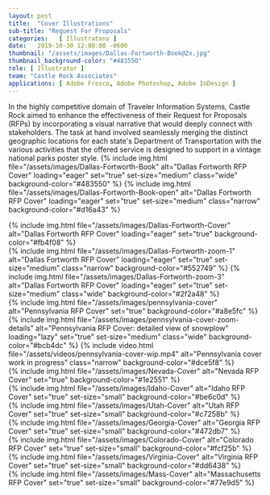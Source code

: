 ```yaml
---
layout: post
title:  "Cover Illustrations"
sub-title: "Request For Proposals"
categories:   [ Illustratons ]
date:   2019-10-30 12:00:00 -0600
thumbnail: "/assets/images/Dallas-Fortworth-Book@2x.jpg"
thumbnail_background-color: "#483550"
role: [ Illustrator ]
team: "Castle Rock Associates"
applications: [ Adobe Fresco, Adobe Photoshop, Adobe InDesign ]
---
```

In the highly competitive domain of Traveler Information Systems, Castle Rock aimed to enhance the effectiveness of their Request for Proposals (RFPs) by incorporating a visual narrative that would deeply connect with stakeholders. The task at hand involved seamlessly merging the distinct geographic locations for each state's Department of Transportation with the various activities that the offered service is designed to support in a vintage national parks poster style.
{% include img.html 
    file="/assets/images/Dallas-Fortworth-Book"
    alt="Dallas Fortworth RFP Cover"
    loading="eager"
    set="true"
    set-size="medium"
    class="wide"
    background-color="#483550"
%}
{% include img.html 
    file="/assets/images/Dallas-Fortworth-Book-open"
    alt="Dallas Fortworth RFP Cover"
    loading="eager"
    set="true"
    set-size="medium"
    class="narrow"
    background-color="#d16a43"
%}
<div class="gallery_centered shadow">
    {% include img.html 
        file="/assets/images/Dallas-Fortworth-Cover"
        alt="Dallas Fortworth RFP Cover"
        loading="eager"
        set="true"
        background-color="#fb4f08"
    %}
</div>
{% include img.html 
    file="/assets/images/Dallas-Fortworth-zoom-1"
    alt="Dallas Fortworth RFP Cover"
    loading="eager"
    set="true"
    set-size="medium"
    class="narrow"
    background-color="#552749"
%}
{% include img.html 
    file="/assets/images/Dallas-Fortworth-zoom-3"
    alt="Dallas Fortworth RFP Cover"
    loading="eager"
    set="true"
    set-size="medium"
    class="wide"
    background-color="#2f2a48"
%}
<div class="gallery_centered shadow">
    {% include img.html 
        file="/assets/images/pennsylvania-cover"
        alt="Pennsylvania RFP Cover" 
        set="true"
        background-color="#a8e5fc"
    %}
</div>
{% include img.html 
    file="/assets/images/pennsylvania-cover-zoom-details"
    alt="Pennsylvania RFP Cover: detailed view of snowplow"
    loading="lazy"
    set="true"
    set-size="medium"
    class="wide"
    background-color="#bcb4dc"
%}
{% include video.html 
    file="/assets/videos/pennsylvania-cover-wip.mp4"
    alt="Pennsylvania cover work in progress"
    class="narrow"
    background-color="#dce5f8"
%}
<div class="gallery_centered shadow">
    {% include img.html 
        file="/assets/images/Nevada-Cover"
        alt="Nevada RFP Cover" 
        set="true"
        background-color="#1e2551"
    %}
</div>
<div class="gallery_centered half shadow">
    {% include img.html 
        file="/assets/images/Idaho-Cover"
        alt="Idaho RFP Cover"
        set="true"
        set-size="small"
        background-color="#be6c0d"
    %}
</div>
<div class="gallery_centered half shadow">
    {% include img.html
        file="/assets/images/Utah-Cover"
        alt="Utah RFP Cover"
        set="true"
        set-size="small"
        background-color="#c7258b"
    %}
</div>
<div class="gallery_centered half shadow">
    {% include img.html
        file="/assets/images/Georgia-Cover"
        alt="Georgia RFP Cover"
        set="true"
        set-size="small"
        background-color="#472db7"
    %}
</div>
<div class="gallery_centered half shadow">
    {% include img.html 
        file="/assets/images/Colorado-Cover"
        alt="Colorado RFP Cover"
        set="true"
        set-size="small"
        background-color="#fcf25b"
    %}
</div>
<div class="gallery_centered half shadow">
    {% include img.html
        file="/assets/images/Virginia-Cover"
        alt="Virginia RFP Cover"
        set="true"
        set-size="small"
        background-color="#dd6438"
    %}
</div>
<div class="gallery_centered half shadow">
    {% include img.html
        file="/assets/images/Mass-Cover"
        alt="Massachusetts RFP Cover"
        set="true"
        set-size="small"
        background-color="#77e9d5"
    %}
</div>
